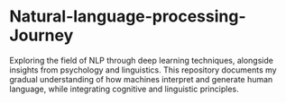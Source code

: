 # Natural-language-processing-Journey
Exploring the field of NLP through deep learning techniques, alongside insights from psychology and linguistics. This repository documents my gradual understanding of how machines interpret and generate human language, while integrating cognitive and linguistic principles.

